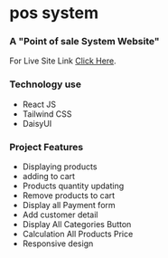 # pos system

### A "Point of sale System Website"

For Live Site Link [Click Here](https://mosheur-pos.netlify.app/).

### Technology use

- React JS
- Tailwind CSS
- DaisyUI

### Project Features

- Displaying products
- adding to cart
- Products quantity updating
- Remove products to cart
- Display all Payment form
- Add customer detail
- Display All Categories Button
- Calculation All Products Price
- Responsive design
